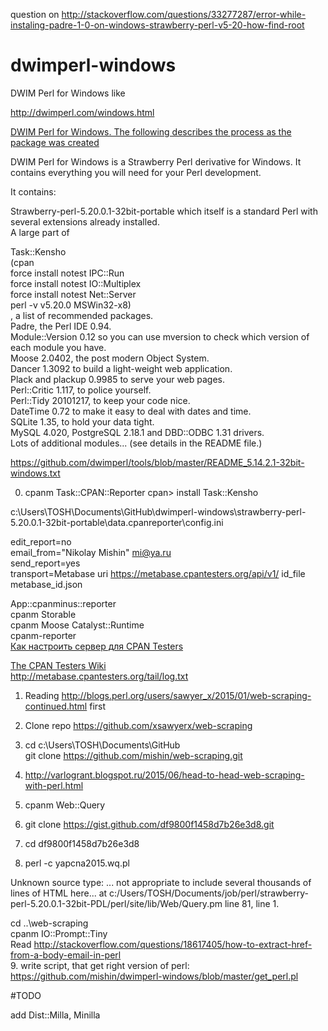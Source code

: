 question on
http://stackoverflow.com/questions/33277287/error-while-instaling-padre-1-0-on-windows-strawberry-perl-v5-20-how-find-root
# dwimperl-windows  
DWIM Perl for Windows like  

http://dwimperl.com/windows.html

[DWIM Perl for Windows. The following describes the process as the package was created](https://github.com/mishin/tools/blob/master/README_5.14.2.1-32bit-windows.txt)  

DWIM Perl for Windows is a Strawberry Perl derivative for Windows. It contains everything you will need for your Perl development.

It contains:  
  
Strawberry-perl-5.20.0.1-32bit-portable which itself is a standard Perl with several extensions already installed.  
A large part of 

Task::Kensho  
(cpan  
 force install notest IPC::Run  
 force install notest IO::Multiplex  
 force install notest Net::Server  
perl -v v5.20.0 MSWin32-x8)  
, a list of recommended packages.  
Padre, the Perl IDE 0.94.  
Module::Version 0.12 so you can use mversion to check which version of each module you have.  
Moose 2.0402, the post modern Object System.  
Dancer 1.3092 to build a light-weight web application.  
Plack and plackup 0.9985 to serve your web pages.  
Perl::Critic 1.117, to police yourself.  
Perl::Tidy 20101217, to keep your code nice.  
DateTime 0.72 to make it easy to deal with dates and time.  
SQLite 1.35, to hold your data tight.  
MySQL 4.020, PostgreSQL 2.18.1 and DBD::ODBC 1.31 drivers.  
Lots of additional modules... (see details in the README file.)  
  
https://github.com/dwimperl/tools/blob/master/README_5.14.2.1-32bit-windows.txt  

0. cpanm Task::CPAN::Reporter
  cpan> install  Task::Kensho  

c:\Users\TOSH\Documents\GitHub\dwimperl-windows\strawberry-perl-5.20.0.1-32bit-portable\data\.cpanreporter\config.ini  

  edit_report=no  
  email_from="Nikolay Mishin" <mi@ya.ru>  
  send_report=yes  
  transport=Metabase uri https://metabase.cpantesters.org/api/v1/ id_file metabase_id.json  
  
App::cpanminus::reporter  
cpanm Storable  
cpanm Moose Catalyst::Runtime   
cpanm-reporter  
[Как настроить сервер для CPAN Testers](http://pragmaticperl.com/issues/12/pragmaticperl-12-%D0%BA%D0%B0%D0%BA-%D0%BD%D0%B0%D1%81%D1%82%D1%80%D0%BE%D0%B8%D1%82%D1%8C-%D1%81%D0%B5%D1%80%D0%B2%D0%B5%D1%80-%D0%B4%D0%BB%D1%8F-cpan-testers.html)  

[The CPAN Testers Wiki](http://wiki.cpantesters.org/)  
http://metabase.cpantesters.org/tail/log.txt  

1. Reading http://blogs.perl.org/users/sawyer_x/2015/01/web-scraping-continued.html first  
2. Clone repo https://github.com/xsawyerx/web-scraping  
3. cd c:\Users\TOSH\Documents\GitHub  
git clone https://github.com/mishin/web-scraping.git  

4. http://varlogrant.blogspot.ru/2015/06/head-to-head-web-scraping-with-perl.html  
5. cpanm Web::Query  
6. git clone https://gist.github.com/df9800f1458d7b26e3d8.git  
7. cd df9800f1458d7b26e3d8  
8. perl -c yapcna2015.wq.pl  
  
Unknown source type: ... not appropriate to include several thousands of lines of HTML here... at c:/Users/TOSH/Documents/job/perl/strawberry-perl-5.20.0.1-32bit-PDL/perl/site/lib/Web/Query.pm line 81, <DATA> line 1.  

cd ..\web-scraping  
cpanm IO::Prompt::Tiny  
 Read http://stackoverflow.com/questions/18617405/how-to-extract-href-from-a-body-email-in-perl  
 9. write script, that get right version of perl:  
 https://github.com/mishin/dwimperl-windows/blob/master/get_perl.pl  
 
 
#TODO

add Dist::Milla, Minilla
